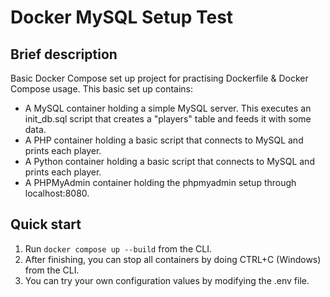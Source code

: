 # Docker MySQL Setup Test

## Brief description
Basic Docker Compose set up project for practising Dockerfile & Docker Compose usage. This basic set up contains:
- A MySQL container holding a simple MySQL server. This executes an init_db.sql script that creates a "players" table and feeds it with some data.
- A PHP container holding a basic script that connects to MySQL and prints each player.
- A Python container holding a basic script that connects to MySQL and prints each player.
- A PHPMyAdmin container holding the phpmyadmin setup through localhost:8080.

## Quick start
1. Run `docker compose up --build` from the CLI.
2. After finishing, you can stop all containers by doing CTRL+C (Windows) from the CLI.
3. You can try your own configuration values by modifying the .env file.